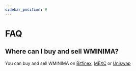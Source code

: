 ```yaml
---
sidebar_position: 9
---
```


# FAQ

## Where can I buy and sell WMINIMA? 

You can buy and sell WMINIMA on [Bitfinex](https://trading.bitfinex.com/t/WMINIMA:USD), [MEXC](https://www.mexc.com/exchange/WMINIMA_USDT) or [Uniswap](https://app.uniswap.org/#/swap)


<!-- 
Our public Presale is an opportunity to purchase Minima ahead of coin distribution.

The ONLY official websites for the presale are https://presale.minima.global/ or https://livepresale.minima.global/.

**PLEASE BE VIGILANT FOR SCAM WEBSITES.**

*Note: Participation is only possible where your local laws and regulations permit as well as where international sanctions are not in force.*

## When will the Presale start?
The first tranche starts on 14th February at 10:00 UTC and ends on 21st March at 10:00 UTC or once all coins are sold, whichever is sooner.

## Are there different sale prices or different tranches?
There will be 4 tranches at different prices, the first and earliest tranche is available for existing Incentive Program members only. Discount % indicates the discount from the targeted exchange listing price of $0.30.

**Tranche 1:**
- Existing Incentive Program members only
- $0.21 (30% Discount)
- 10 million (10,000,000) coins available
- Min purchase size $50
- Max purchase size $25,000

**Tranche 2:**
- $0.24 (20% Discount)
- 10 million (10,000,000) coins available
- Min purchase size $50
- Max purchase size $100,000

**Tranche 3:** 
- $0.27 (10% Discount)
- 20 million (20,000,000) coins available
- Min purchase size $50
- Max purchase size $100,000

**Tranche 4:**
- $0.30 (0% Discount)
- 20 million (20,000,000) coins available
- Min purchase size $50
- Max purchase size $100,000

If you wish to purchase more than the maximum, please contact us via our [Contact page](https://www.minima.global/contact). 


## What is the Release Schedule for purchases?

**Tranche 1**: 100% at TGE<br/>
*Tranche 1 of the Presale will be open to Incentive Program members only.*<br/>
**Tranche 2:** 100% at TGE<br/>
**Tranche 3:** 100% at TGE<br/>
**Tranche 4:** 100% at TGE<br/>

## What am I buying in the Presale?

You will be buying Wrapped Minima ($WMINIMA) which is an ERC-20 token on the Ethereum blockchain. $WMINIMA will be redeemable 1:1 for Native Minima ($MINIMA) at a later date.

## How many tokens are on sale at the Presale?

60 million Wrapped Minima ($WMINIMA) coins are available for purchase.

## How do I reserve and buy $WMINIMA?

Visit https://presale.minima.global/ and use Switchere to reserve WMINIMA. Make sure you do not send funds from a shared address.

## What do I need to participate?

You will need to complete KYC before you can participate. 
 
## Why do I have to do KYC?

It is a legal requirement of FINMA as part of the anti-money laundering and terror financing prevention regulations to check the identity of every participant. We will not use this data or share it with anyone.

Our SRO (self regulatory organisation external representative) in Switzerland will store the data for one year to conform with FINMA KYC/AML. We will keep your email address in our database to send you notifications throughout the Presale.

The list of countries that cannot participate:

- Afghanistan
- Belarus
- Cuba
- Iran
- Iraq
- Libya
- Myanmar
- North Korea
- Russia
- Syria
- USA
- Venezuela
- Yemen

As well as all other countries on the OFAC list.

## How and when will I receive my $WMINIMA?

If you purchased via Metamask, your Wrapped Minima ($WMINIMA) will be sent to the Metamask wallet address that you purchased coins with.

If you purchased via Switchere, your coins will be distributed to your Switchere wallet. 

You will receive them after the Presale closes and the Token Generation Event ends, on 21st March 2023.

## Where will I be able to sell $WMINIMA?

You will be able to trade Wrapped Minima ($WMINIMA) on Bitfinex from 21st March 2023.


If you purchased using Metamask, please see the FAQ [here](#purchasing-with-metamask).

## Purchasing with Switchere 

### What currencies can I buy WMINIMA with on Switchere? 

You can use cryptocurrencies such as USDT, ETH, BTC and also fiat currencies such as USD and EUR. Read the below answers for more info. 

### What fiat currencies can I use to buy WMINIMA?

**Euro:**  Visa or Mastercard; SEPA Bank transfer; Sofort Transfer; Google Pay; Apple Pay  

**US Dollar:** Visa or Mastercard; Google Pay; Apple Pay;

Don’t worry if your credit card is not listed above, the exchange rate is done for you automatically by your credit card supplier. 

**Malaysian Ringgit:** Local Bank Transfer

**Indonesian Rupiah:** Local Bank Transfer

**Vietnamese Dong:** Local Bank Transfer

### What cryptocurrencies can I buy WMINIMA with?

Bitcoin (BTC)<br/>
Concordium (CCD)<br/>
Litecoin (LTC)<br/>
Ethereum (ETH)<br/>
Tether (USDT)<br/>
Aave (AAVE)<br/>
Bitcoin Cash (BCH)<br/>
Dai (DAI)<br/>
Elk Finance (ELK)<br/>
EOS (EOS)<br/>
Chainlink (LINK)<br/>
OMG Network (OMG)<br/>
Synthetix Network Token (SNX)<br/>
Solana (SOL)<br/>
Tron (TRON)<br/>
Uniswap (UNI)<br/>
Stellar (XLM)<br/>
Radix (XRD)<br/>
Ripple (XRP)<br/>
Yearn Finance (YFI)<br/>

The only cost incurred will be the network fee needed to send funds from your existing wallet into your Switchere wallet.

Your purchase of WMINIMA will cost no network fees once on Switchere and on purchase, your WMINIMA coins will be deposited into your Switchere wallet.

If you already have funds in your Switchere wallet, then you will not need to pay any network fees.

### Once I purchase WMINIMA, where will my coins be stored?

After purchase, your coins will be stored in your Switchere wallet. 

### Can I transfer my WMINIMA to another wallet?

As soon as WMINIMA is listed on the exchanges you will be able to withdraw your WMINIMA to them. You can also keep it at Switchere and use their service to buy and sell.

### Will I benefit from the same price and discounts as everyone else?

Yes. Switchere just have a better user experience with more payment options available.

### What KYC will be needed to purchase using Switchere?

Please refer to Switchere's [KYC documentation](https://switchere.com/limits)

## Purchasing with Metamask

### What currency can I purchase Minima with?

USDT only.

### How can I buy USDT?

We encourage you to find your favourite option, but a popular option is https://global.transak.com/.

### Do I need a wallet to participate in the Presale?

Yes, you will need a [Metamask](https://metamask.io/) wallet.

### How do I set up Metamask and complete the transaction?

Follow the instructions here: https://metamask.io/ - make sure you're only using this website as there are scam versions around. 

**Please note: Transactions are handled by Metamask and the ETH network, not Minima. Transactions sometimes fail, it is your responsibility to ensure the transaction is completed successfully.**


### What is the conversion rate?

It will be calculated at the time of purchase.

### How do I complete KYC?

Depending on how much you are looking to purchase in $USDT, you will need to provide the following:

1. Proof of ID (national ID card, passport, or driving license)
2. Proof of address (utility bill, bank statement, rent agreement, or tax bill)
3. Face verification (take or upload a photo)
4. Proof/source of funds wallet address

As well as any other requirement as per FINMA regulations at the time of purchase.

### Who is in charge of KYC?

Minima is using a third-party provider for this process. KYC is a legal and regulatory requirement of FINMA, to check the identity of every participant. We will not use this data or share it with anyone.

### How much KYC do I need to provide?

#### 50-999.99 $USDT

Information needed:

- Full Name (Surname, Given names)
- Full residential address (including country)
- Nationality
- Date of birth
- Place of birth / origin
- Gender

Documents needed:

- Valid Passport or National Identification Card (including back side)
- Selfie with Passport / ID in hand or face recognition

#### 1,000 – 9,999.99 $USDT

Information needed:

- Full Name (Surname, Given names)
- Full residential address (including country)
- Nationality
- Date of birth
- Place of birth / origin
- Gender

Documents needed:

- Valid Passport or National Identification Card (including back side)
- Selfie with Passport / ID in hand or face recognition
- Utility bill as proof of residence (not older than 3 months)

#### 10,000 $USDT or more

Information needed:

- Full Name (Surname, Given names)
- Full residential address (including country)
- Nationality
- Date of birth
- Place of birth / origin
- Gender

Documents needed:

- Valid Passport or National Identification Card (including back side)
- Selfie with Passport / ID in hand or face recognition
- Utility bill as proof of residence (not older than 3 months)
- Proof of funds / Sending Wallet funded with investment amount
- Source of wealth explanation – how were the funds generated (tick box)

### How long does KYC take?

You could be approved immediately, sent for manual checking, or rejected. If you're sent for manual checking, there is no set time limit on how long this takes as it depends on many factors - including how many other applications are being reviewed. Please be patient and keep checking your email.

### I have been rejected, what can I do?

Unfortunately this means you cannot take part in this stage of the presale. You can try in a later tranche, using a different email address perhaps - but rejections are usually due to submitted documentation, so the issue was probably to do with that.

### What if I miss out on a tranche due to being in review?

Unfortunately, as we can't predict how long KYC will take for each person, this is a risk. There's nothing we can do about it other than advise that you start the process as soon as possible to ensure you don't miss out - and, to ensure that your ID documents are ready. Please see the FAQ for more detail. -->



